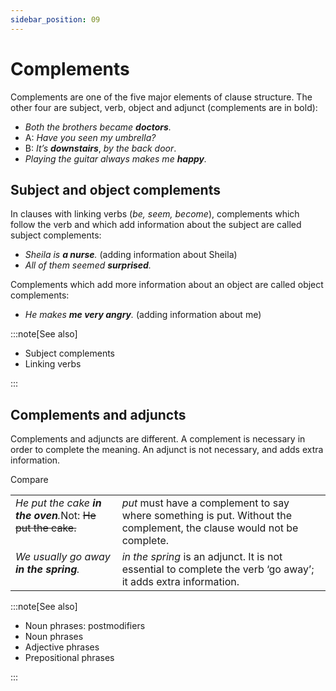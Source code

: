 ```yaml
---
sidebar_position: 09
---
```


# Complements

Complements are one of the five major elements of clause structure. The other four are subject, verb, object and adjunct (complements are in bold):

- *Both the brothers became **doctors**.*
- A: *Have you seen my umbrella?*
- B: *It’s* ***downstairs***, *by the back door*.
- *Playing the guitar always makes me **happy**.*

## Subject and object complements

In clauses with linking verbs (*be, seem, become*), complements which follow the verb and which add information about the subject are called subject complements:

- *Sheila is **a nurse**.* (adding information about Sheila)
- *All of them seemed **surprised**.*

Complements which add more information about an object are called object complements:

- *He makes **me very angry**.* (adding information about me)

:::note[See also]

- Subject complements
- Linking verbs

:::

## Complements and adjuncts

Complements and adjuncts are different. A complement is necessary in order to complete the meaning. An adjunct is not necessary, and adds extra information.

Compare

<table><tbody><tr valign="top"><td><i>He put the cake </i><b><i>in the oven</i></b><i>.</i>Not: <s>He put the cake.</s></td><td><i>put</i> must have a complement to say where something is put. Without the complement, the clause would not be complete.</td></tr><tr valign="top"><td><i>We usually go away </i><b><i>in the spring</i></b><i>.</i></td><td><i>in the spring</i> is an adjunct. It is not essential to complete the verb ‘go away’; it adds extra information.</td></tr></tbody></table>

:::note[See also]

- Noun phrases: postmodifiers
- Noun phrases
- Adjective phrases
- Prepositional phrases

:::
